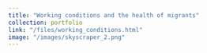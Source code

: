 ```yaml
---
title: "Working conditions and the health of migrants"
collection: portfolio
link: "/files/working_conditions.html"
image: "/images/skyscraper_2.png"
---
```

